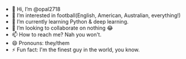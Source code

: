 - 👋 Hi, I’m @opal2718
- 👀 I’m interested in football(English, American, Australian, everything!)
- 🌱 I’m currently learning Python & deep learning.
- 💞️ I’m looking to collaborate on nothing 😂
- 📫 How to reach me? Nah you won't.
- 😄 Pronouns: they/them
- ⚡ Fun fact: I'm the finest guy in the world, you know.

<!---
opal2718/opal2718 is a ✨ special ✨ repository because its `README.md` (this file) appears on your GitHub profile.
You can click the Preview link to take a look at your changes.
--->
